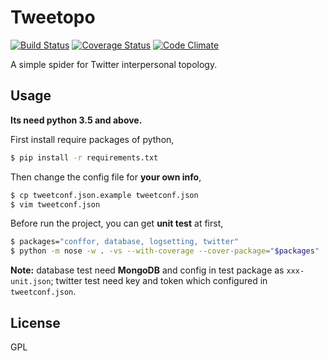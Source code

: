 # Tweetopo

[![Build Status](https://api.travis-ci.org/zthxxx/tweetopo.png?branch=master)](https://travis-ci.org/zthxxx/tweetopo)
[![Coverage Status](https://coveralls.io/repos/github/zthxxx/tweetopo/badge.svg?branch=master)](https://coveralls.io/github/zthxxx/tweetopo?branch=master)
[![Code Climate](https://codeclimate.com/github/zthxxx/tweetopo/badges/gpa.svg)](https://codeclimate.com/github/zthxxx/tweetopo)

A simple spider for Twitter interpersonal topology.



## Usage

**Its need python 3.5 and above.**

First install require packages of python,

```bash
$ pip install -r requirements.txt
```

Then change the config file for **your own info**,

```bash
$ cp tweetconf.json.example tweetconf.json
$ vim tweetconf.json
```

Before run the project, you can get **unit test** at first,

```bash
$ packages="conffor, database, logsetting, twitter"
$ python -m nose -w . -vs --with-coverage --cover-package="$packages"
```

**Note:** database test need **MongoDB** and config in test package as `xxx-unit.json`; twitter test need key and token which configured in `tweetconf.json`.

## License

GPL